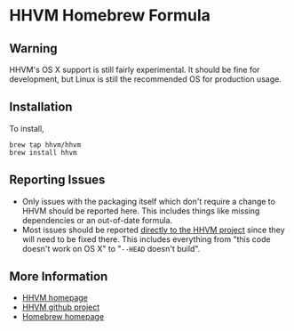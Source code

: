 # HHVM Homebrew Formula

## Warning

HHVM's OS X support is still fairly experimental. It should be fine for
development, but Linux is still the recommended OS for production usage.

## Installation

To install,

```
brew tap hhvm/hhvm
brew install hhvm
```

## Reporting Issues

- Only issues with the packaging itself which don't require a change to HHVM
should be reported here. This includes things like missing dependencies or an
out-of-date formula.
- Most issues should be reported
[directly to the HHVM project](https://github.com/facebook/hhvm/issues) since
they will need to be fixed there. This includes everything from "this code
doesn't work on OS X" to "`--HEAD` doesn't build".

## More Information

- [HHVM homepage](http://hhvm.com)
- [HHVM github project](https://github.com/facebook/hhvm)
- [Homebrew homepage](http://brew.sh/)
